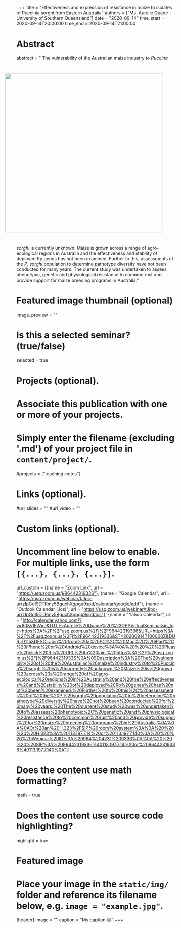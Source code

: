 +++
title = "Effectiveness and expression of resistance in maize to isolates of Puccinia sorghi from Eastern Australia"
authors = ["Ms. Aurelie Quade - University of Southern Queensland"]
date = "2020-09-14"
time_start = 2020-09-14T20:00:00
time_end = 2020-09-14T21:00:00

# Abstract
abstract = "<img src = '/img/seminars/aurelie-quade.jpg' width = 500 align = right style = 'padding:40px'> The vulnerability of the Australian maize industry to <em>Puccina sorghi</em> is currently unknown. Maize is grown across a range of agro-ecological regions in Australia and the effectiveness and stability of deployed Rp genes has not been examined. Further to this, assessments of the <em>P. sorghi</em> population to determine pathotype diversity have not been conducted for many years. The current study was undertaken to assess phenotypic, genetic and physiological resistance to common rust and provide support for maize breeding programs in Australia."

# Featured image thumbnail (optional)
image_preview = ""

# Is this a selected seminar? (true/false)
selected = true

# Projects (optional).
#   Associate this publication with one or more of your projects.
#   Simply enter the filename (excluding '.md') of your project file in `content/project/`.
#projects = ["teaching-notes"]

# Links (optional).
#url_slides = ""
#url_video = ""

# Custom links (optional).
#   Uncomment line below to enable. For multiple links, use the form `[{...}, {...}, {...}]`.
url_custom = [{name = "Zoom Link", url = "https://usq.zoom.us/j/96442319336"},
{name = "Google Calendar", url = "https://usq.zoom.us/webinar/tJIpc-urrzIpGdI9DTRmy5BguchXgpgu9spd/calendar/google/add"},
{name = "Outlook Calendar (.ics)", url = "https://usq.zoom.us/webinar/tJIpc-urrzIpGdI9DTRmy5BguchXgpgu9spd/ics"},
{name = "Yahoo Calendar", url = "http://calendar.yahoo.com/?v=60&VIEW=d&TITLE=Aurelie%20Quade%20%23OPPVirtualSeminar&in_loc=https%3A%2F%2Fusq.zoom.us%2Fj%2F96442319336&URL=https%3A%2F%2Fusq.zoom.us%2Fj%2F96442319336&ST=20200914T100000Z&DUR=0115&DESC=Join%20from%20a%20PC%2C%20Mac%2C%20iPad%2C%20iPhone%20or%20Android%20device%3A%0A%20%20%20%20Please%20click%20this%20URL%20to%20join.%20https%3A%2F%2Fusq.zoom.us%2Fj%2F96442319336%0A%09Description%3A%20The%20vulnerability%20of%20the%20Australian%20maize%20industry%20to%20Puccina%20sorghi%20is%20currently%20unknown.%20Maize%20is%20grown%20across%20a%20range%20of%20agro-ecological%20regions%20in%20Australia%20and%20the%20effectiveness%20and%20stability%20of%20deployed%20Rp%20genes%20has%20not%20been%20examined.%20Further%20to%20this%2C%20assessments%20of%20the%20P.%20sorghi%20population%20to%20determine%20pathotype%20diversity%20have%20not%20been%20conducted%20for%20many%20years.%20The%20current%20study%20was%20undertaken%20to%20assess%20phenotypic%2C%20genetic%20and%20physiological%20resistance%20to%20common%20rust%20and%20provide%20support%20for%20maize%20breeding%20programs%20in%20Australia.%0A%0A%0AOr%20an%20H.323%2FSIP%20room%20system%3A%0A%20%20%20%20H.323%3A%20113.197.7.14%20or%20113.197.7.140%0A%20%20%20%20Webinar%20ID%3A%20964%204231%209336%0A%0A%20%20%20%20SIP%3A%2096442319336%40113.197.7.14%20or%2096442319336%40113.197.7.140%0A"}]


# Does the content use math formatting?
math = true

# Does the content use source code highlighting?
highlight = true

# Featured image
# Place your image in the `static/img/` folder and reference its filename below, e.g. `image = "example.jpg"`.
[header]
image = ""
caption = "My caption :smile:"
+++

